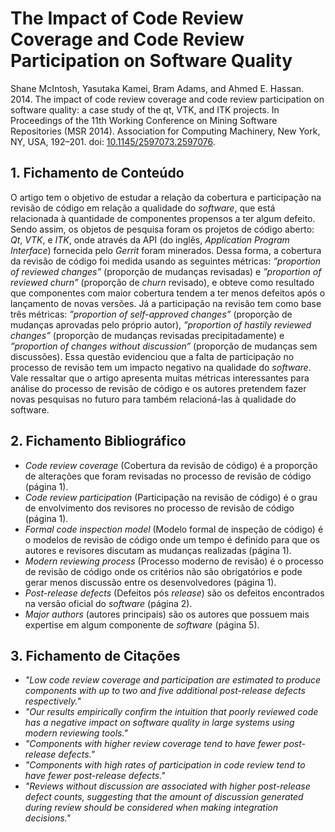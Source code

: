 # The Impact of Code Review Coverage and Code Review Participation on Software Quality

Shane McIntosh, Yasutaka Kamei, Bram Adams, and Ahmed E. Hassan. 2014. The impact of code review coverage and code review participation on software quality: a case study of the qt, VTK, and ITK projects. In Proceedings of the 11th Working Conference on Mining Software Repositories (MSR 2014). Association for Computing Machinery, New York, NY, USA, 192–201. doi: [10.1145/2597073.2597076](https://doi.org/10.1145/2597073.2597076).

## 1. Fichamento de Conteúdo

O artigo tem o objetivo de estudar a relação da cobertura e participação na revisão de código em relação a qualidade do _software_, que está relacionada à quantidade de componentes propensos a ter algum defeito. Sendo assim, os objetos de pesquisa foram os projetos de código aberto: _Qt_, _VTK_, e _ITK_, onde através da API (do inglês, _Application Program Interface_) fornecida pelo _Gerrit_ foram minerados. Dessa forma, a cobertura da revisão de código foi medida usando as seguintes métricas: _”proportion of reviewed changes”_ (proporção de mudanças revisadas) e _”proportion of reviewed churn”_ (proporção de _churn_ revisado), e obteve como resultado que componentes com maior cobertura tendem a ter menos defeitos após o lançamento de novas versões. Já a participação na revisão tem como base três métricas: _”proportion of self-approved changes”_ (proporção de mudanças aprovadas pelo próprio autor), _”proportion of hastily reviewed changes”_ (proporção de mudanças revisadas precipitadamente) e _”proportion of changes without discussion”_ (proporção de mudanças sem discussões). Essa questão evidenciou que a falta de participação no processo de revisão tem um impacto negativo na qualidade do _software_. Vale ressaltar que o artigo apresenta muitas métricas interessantes para análise do processo de revisão de código e os autores pretendem fazer novas pesquisas no futuro para também relacioná-las à qualidade do software.

## 2. Fichamento Bibliográfico

- _Code review coverage_ (Cobertura da revisão de código) é a proporção de alterações que foram revisadas no processo de revisão de código (página 1).
- _Code review participation_ (Participação na revisão de código) é o grau de envolvimento dos revisores no processo de revisão de código (página 1).
- _Formal code inspection model_ (Modelo formal de inspeção de código) é o modelos de revisão de código onde um tempo é definido para que os autores e revisores discutam as mudanças realizadas (página 1).
- _Modern reviewing process_ (Processo moderno de revisão) é o processo de revisão de código onde os critérios não são obrigatórios e pode gerar menos discussão entre os desenvolvedores (página 1).
- _Post-release defects_ (Defeitos pós _release_) são os defeitos encontrados na versão oficial do _software_ (página 2).
- _Major authors_ (autores principais) são os autores que possuem mais expertise em algum componente de _software_ (página 5).

## 3. Fichamento de Citações

- _"Low code review coverage and participation are estimated to produce components with up to two and five additional post-release defects respectively."_
- _"Our results empirically confirm the intuition that poorly reviewed code has a negative impact on software quality in large systems using modern reviewing tools."_
- _"Components with higher review coverage tend to have fewer post-release defects."_
- _"Components with high rates of participation in code review tend to have fewer post-release defects."_
- _"Reviews without discussion are associated with higher post-release defect counts, suggesting that the amount of discussion generated during review should be considered when making integration decisions."_
